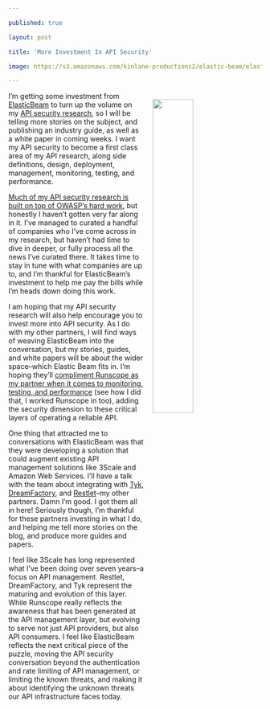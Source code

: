 ---
published: true
layout: post
title: 'More Investment In API Security'
image: https://s3.amazonaws.com/kinlane-productions2/elastic-beam/elasticbeam-security.png
---

<p><a href="https://www.elasticbeam.com/"><img src="https://s3.amazonaws.com/kinlane-productions2/elastic-beam/elasticbeam-security.png" align="right" width="40%" style="padding: 15px;" /></a>
<p>I’m getting some investment from <a href="https://www.elasticbeam.com/">ElasticBeam</a> to turn up the volume on my <a href="http://security.apievangelist.com/">API security research</a>, so I will be telling more stories on the subject, and publishing an industry guide, as well as a white paper in coming weeks. I want my API security to become a first class area of my API research, along side definitions, design, deployment, management, monitoring, testing, and performance.

<p><a href="https://www.owasp.org/index.php/OWASP_API_Security_Project">Much of my API security research is built on top of OWASP’s hard work</a>, but honestly I haven’t gotten very far along in it. I’ve managed to curated a handful of companies who I’ve come across in my research, but haven’t had time to dive in deeper, or fully process all the news I’ve curated there. It takes time to stay in tune with what companies are up to, and I’m thankful for ElasticBeam’s investment to help me pay the bills while I’m heads down doing this work.

<p>I am hoping that my API security research will also help encourage you to invest more into API security. As I do with my other partners, I will find ways of weaving ElasticBeam into the conversation, but my stories, guides, and white papers will be about the wider space–which Elastic Beam fits in. I’m hoping they’ll <a href="http://apis.how/8nlsropidv">compliment Runscope as my partner when it comes to monitoring, testing, and performance</a> (see how I did that, I worked Runscope in too), adding the security dimension to these critical layers of operating a reliable API.

<p>One thing that attracted me to conversations with ElasticBeam was that they were developing a solution that could augment existing API management solutions like 3Scale and Amazon Web Services. I’ll have a talk with the team about integrating with <a href="http://apis.how/zflfesymzk">Tyk</a>, <a href="http://apis.how/bgdteovduo">DreamFactory</a>, and <a href="http://apis.how/5ytnitnakm">Restlet</a>–my other partners. Damn I’m good. I got them all in here! Seriously though, I’m thankful for these partners investing in what I do, and helping me tell more stories on the blog, and produce more guides and papers.

<p>I feel like 3Scale has long represented what I’ve been doing over seven years–a focus on API management. Restlet, DreamFactory, and Tyk represent the maturing and evolution of this layer. While Runscope really reflects the awareness that has been generated at the API management layer, but evolving to serve not just API providers, but also API consumers. I feel like ElasticBeam reflects the next critical piece of the puzzle, moving the API security conversation beyond the authentication and rate limiting of API management, or limiting the known threats, and making it about identifying the unknown threats our API infrastructure faces today.


